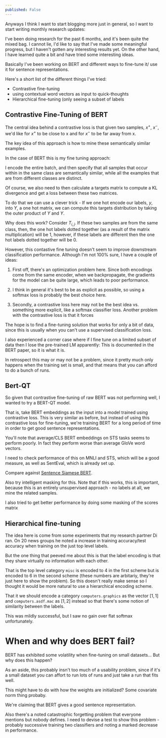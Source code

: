 ```yaml
---
published: False
---
```


Anyways I think I want to start blogging more just in general, so I want to start writing monthly research updates:

I've been doing research for the past 6 months, and it's been quite the mixed bag. 
I cannot lie, I'd like to say that I've made some meaningful progress, but I haven't gotten any interesting results yet. On the other hand, I have learned quite a bit and have tried some interesting ideas. 

Basically I've been working on BERT and different ways to fine-tune it/ use it for sentence representations. 

<!--more-->

Here's a short list of the different things I've tried:
- Contrastive fine-tuning
- using contextual word vectors as input to quick-thoughts
- Hierarchical fine-tuning (only seeing a subset of labels

## Contrastive Fine-Tuning of BERT

The central idea behind a contrastive loss is that given two samples, $x^+$, $x^-$, we'd like for $x^+$ to be close to x and for $x^-$ to be far away from x. 

The key idea of this approach is how to mine these semantically similar examples. 

In the case of BERT this is my fine tuning approach:

I encode the entire batch, and then specify that all samples that occur within in the same class are semantically similar, while all the examples that are from different classes are distinct. 

Of course, we also need to then calculate a targets matrix to compute a KL divergence and get a loss between these two matrices. 

To do that we can use a clever trick - If we one hot encode our labels, $y$, into $Y$, a one hot matrix, we can compute this targets distribution by taking the outer product of $Y$ and $Y$. 

Why does this work? Consider $T_{i, j}$. If these two samples are from the same class, then, the one hot labels dotted together (as a result of the matrix multiplication) will be 1, however, if these labels are different then the one hot labels dotted together will be 0. 

However, this contastive fine tuning doesn't seem to improve downstream classification performance. Although I'm not 100% sure, I have a couple of ideas:

1. First off, there's an optimization problem here. Since both encodings come from the same encoder, when we backpropagate, the gradients for the model can be quite large, which leads to poor performance. 

2. I think in general it's best to be as explicit as possible, so using a softmax loss is probably the best choice here. 

2. Secondly, a contrastive loss here may not be the best idea vs. something  more explicit, like a softmax classifier loss. Another problem with the contrastive loss is that it forces 

The hope is to find a fine-tuning solution that works for only a bit of data, since this is usually when you can't use a supervised classification loss. 

I also experienced a corner case where if I fine tune on a limited subset of data then I lose the pre-trained LM apparently: This is documented in the BERT paper, so it is what it is. 

In retrospect this may or may not be a problem, since it pretty much only happens when the training set is small, and that means that you can afford to do a bunch of runs. 

## Bert-QT

So given that contrastive fine-tuning of raw BERT was not performing well, I wanted to try a BERT-QT model. 

That is, take BERT embeddings as the input into a model trained using contrastive loss. This is very similar as before, but instead of using this contrastive loss for fine-tuning, we're training BERT for a long period of time in order to get good sentence representations. 

You'll note that average/CLS BERT embeddings on STS tasks seems to perform poorly. In fact they perform worse than average GloVe word vectors.

I need to check performance of this on MNLI and STS, which will be a good measure, as well as SentEval, which is already set up.

Compare against [Sentence Siamese BERT](https://arxiv.org/pdf/1908.10084.pdf).

Also try intelligent masking for this. Note that if this works, this is important, because this is an entirely unsupervised approach - no labels at all, we mine the related samples.

I also tried to get better performance by doing some masking of the scores matrix

## Hierarchical fine-tuning

The idea here is come from some experiments that my research partner Di ran. 
On 20 news groups he noted a increase in training accuracy/test accuracy when training on the just top level labels.

But the one thing that peeved me about this is that the label encoding is that they share virtually no information with each other. 

That is the top level category `misc` is encoded to 4 in the first scheme but is encoded to 6 in the second scheme (these numbers are arbitariy, they're just here to show the problem).
So this doesn't really make sense so I thought it would be more natural to use a hierarchical encoding scheme. 

That it we should encode a category `computers.graphics` as the vector $[1, 1]$  and `computers.asdf.mac` as $[1, 2]$ instead so that there's some notion of similarity between the labels. 

This was mildly successful, but I saw no gain over flat softmax unfortunately. 

# When and why does BERT fail?

BERT has exhibited some volatility when fine-tuning on small datasets... But why does this happen?

As an aside, this probably insn't too much of a usability problem, since if it's a small dataset you can affort to run lots of runs and just take a run that fits well. 

This might have to do with how the weights are initialized? Some covariate norm thing probaby.

We're claiming that BERT gives a good sentence representation.

Also there's a noted catastrophic forgetting problem that everyone mentions but nobody defines. I need to devise a test to show this problem - probably successive training two classifiers and noting a marked decrease in performance. 


